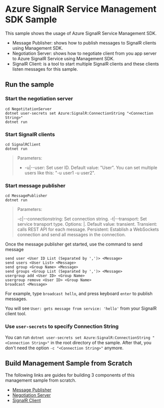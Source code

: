 Azure SignalR Service Management SDK Sample
=================================

This sample shows the usage of Azure SignalR Service Management SDK.

* Message Publisher: shows how to publish messages to SignalR clients using Management SDK.
* Negotiation Server: shows how to negotiate client from you app server to Azure SignalR Service using Management SDK.
* SignalR Client: is a tool to start multiple SignalR clients and these clients listen messages for this sample.

## Run the sample

### Start the negotiation server

```
cd NegotitationServer
dotnet user-secrets set Azure:SignalR:ConnectionString "<Connection String>"
dotnet run
```

### Start SignalR clients

```
cd SignalRClient
dotnet run
```

>  Parameters:
>
> - -u|--user: Set user ID. Default value: "User". You can set multiple users like this: "-u user1 -u user2".

### Start message publisher

```
cd MessagePublisher
dotnet run

```

> Parameters:
>
> -c|--connectionstring: Set connection string.
> -t|--transport: Set service transport type. Options: <transient>|<persistent>. Default value: transient. Transient: calls REST API for each message. Persistent: Establish a WebSockets connection and send all messages in the connection.

Once the message publisher get started, use the command to send message

```
send user <User ID List (Separated by ',')> <Message>
send users <User List> <Message>
send group <Group Name> <Message>
send groups <Group List (Separated by ',')> <Message>
usergroup add <User ID> <Group Name>
usergroup remove <User ID> <Group Name>
broadcast <Message>
```
 For example, type `broadcast hello`, and press keyboard `enter` to publish messages.

You will see `User: gets message from service: 'hello'` from your SignalR client tool.

### Use `user-secrets` to specify Connection String

You can run `dotnet user-secrets set Azure:SignalR:ConnectionString "<Connection String>"` in the root directory of the sample. After that, you don't need the option `-c "<Connection String>"` anymore.

## Build Management Sample from Scratch

The following links are guides for building 3 components of this management sample from scratch.

* [Message Publisher](./MessagePublisher/README.md)
* [Negotiation Server](./NegotiationServer/README.md)
* [SignalR Client](./SignalRClient/README.md)
